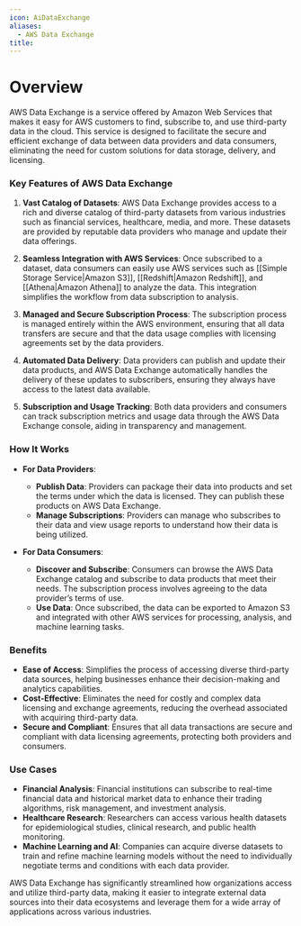 ```yaml
---
icon: AiDataExchange
aliases:
  - AWS Data Exchange
title:
---
```

# Overview

AWS Data Exchange is a service offered by Amazon Web Services that makes it easy for AWS customers to find, subscribe to, and use third-party data in the cloud. This service is designed to facilitate the secure and efficient exchange of data between data providers and data consumers, eliminating the need for custom solutions for data storage, delivery, and licensing.

### Key Features of AWS Data Exchange

1. **Vast Catalog of Datasets**: AWS Data Exchange provides access to a rich and diverse catalog of third-party datasets from various industries such as financial services, healthcare, media, and more. These datasets are provided by reputable data providers who manage and update their data offerings.
    
2. **Seamless Integration with AWS Services**: Once subscribed to a dataset, data consumers can easily use AWS services such as [[Simple Storage Service|Amazon S3]], [[Redshift|Amazon Redshift]], and [[Athena|Amazon Athena]] to analyze the data. This integration simplifies the workflow from data subscription to analysis.
    
3. **Managed and Secure Subscription Process**: The subscription process is managed entirely within the AWS environment, ensuring that all data transfers are secure and that the data usage complies with licensing agreements set by the data providers.
    
4. **Automated Data Delivery**: Data providers can publish and update their data products, and AWS Data Exchange automatically handles the delivery of these updates to subscribers, ensuring they always have access to the latest data available.
    
5. **Subscription and Usage Tracking**: Both data providers and consumers can track subscription metrics and usage data through the AWS Data Exchange console, aiding in transparency and management.
    

### How It Works

- **For Data Providers**:
    
    - **Publish Data**: Providers can package their data into products and set the terms under which the data is licensed. They can publish these products on AWS Data Exchange.
    - **Manage Subscriptions**: Providers can manage who subscribes to their data and view usage reports to understand how their data is being utilized.
- **For Data Consumers**:
    
    - **Discover and Subscribe**: Consumers can browse the AWS Data Exchange catalog and subscribe to data products that meet their needs. The subscription process involves agreeing to the data provider’s terms of use.
    - **Use Data**: Once subscribed, the data can be exported to Amazon S3 and integrated with other AWS services for processing, analysis, and machine learning tasks.

### Benefits

- **Ease of Access**: Simplifies the process of accessing diverse third-party data sources, helping businesses enhance their decision-making and analytics capabilities.
- **Cost-Effective**: Eliminates the need for costly and complex data licensing and exchange agreements, reducing the overhead associated with acquiring third-party data.
- **Secure and Compliant**: Ensures that all data transactions are secure and compliant with data licensing agreements, protecting both providers and consumers.

### Use Cases

- **Financial Analysis**: Financial institutions can subscribe to real-time financial data and historical market data to enhance their trading algorithms, risk management, and investment analysis.
- **Healthcare Research**: Researchers can access various health datasets for epidemiological studies, clinical research, and public health monitoring.
- **Machine Learning and AI**: Companies can acquire diverse datasets to train and refine machine learning models without the need to individually negotiate terms and conditions with each data provider.

AWS Data Exchange has significantly streamlined how organizations access and utilize third-party data, making it easier to integrate external data sources into their data ecosystems and leverage them for a wide array of applications across various industries.